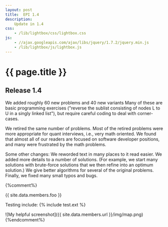 ```yaml
---
layout: post
title:  EPI 1.4
description:
    Update in 1.4
css:
    - /lib/lightbox/css/lightbox.css
js:
    - //ajax.googleapis.com/ajax/libs/jquery/1.7.2/jquery.min.js
    - /lib/lightbox/js/lightbox.js
---
```


{{ page.title }}
================

<h2>Release 1.4</h2>

We added roughly 60 new problems and 40 new variants
Many of these are basic programming exercises ("reverse the sublist consisting of nodes L to U in a singly linked list"), but require careful coding to deal with corner-cases.
<p>
We retired the same number of problems.
Most of the retired problems were more appropriate for quant interviews, i.e., very math oriented. We found that almost all of our readers are focused on software developer positions, and many were frustrated by the math problems.
<p>
Some other changes: 
We reworded text in many places to it read easier.
We added more details to a number of solutions. (For example, we start many solutions with brute-force solutions that we then refine into an optimum solution.)
We give better algorithms for several of the original problems.
Finally, we fixed many small typos and bugs. 


{%comment%}

{{ site.data.members.foo }}

Testing include: {% include test.ext %}

![My helpful screenshot]({{ site.data.members.url }}/img/map.png)
{%endcomment%}
